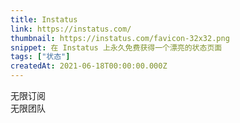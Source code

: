 ```yaml
---
title: Instatus
link: https://instatus.com/
thumbnail: https://instatus.com/favicon-32x32.png
snippet: 在 Instatus 上永久免费获得一个漂亮的状态页面
tags: ["状态"]
createdAt: 2021-06-18T00:00:00.000Z
---
```

无限订阅  
无限团队